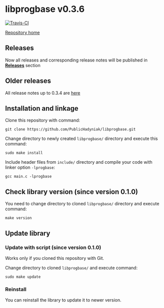 # libprogbase v0.3.6

[![Travis-CI][travis-badge]][travis-builds]

[Repository home][home]

## Releases

Now all releases and corresponding release notes will be published in [__Releases__][releases] section

## Older releases

All release notes up to 0.3.4 are [here](/old_releases.md)

## Installation and linkage

Clone this repository with command:

~~~~
git clone https://github.com/PublicHadyniak/libprogbase.git
~~~~

Change directory to newly created `libprogbase/` directory and execute this command:

~~~~
sudo make install
~~~~

Include header files from `include/` directory and compile your code with linker option `-lprogbase`:

~~~~
gcc main.c -lprogbase
~~~~

## Check library version (since version 0.1.0)

You need to change directory to cloned `libprogbase/` directory and execute command:

~~~~
make version
~~~~

## Update library

### Update with script (since version 0.1.0)

Works only if you cloned this repository with Git.

Change directory to cloned `libprogbase/` and execute command:

~~~~
sudo make update
~~~~

### Reinstall

You can reinstall the library to update it to newer version.


[home]: https://github.com/PublicHadyniak/libprogbase
[releases]: https://github.com/PublicHadyniak/libprogbase/releases
[travis-badge]: https://travis-ci.org/PublicHadyniak/libprogbase.svg?branch=master
[travis-builds]: https://travis-ci.org/PublicHadyniak/libprogbase/builds
